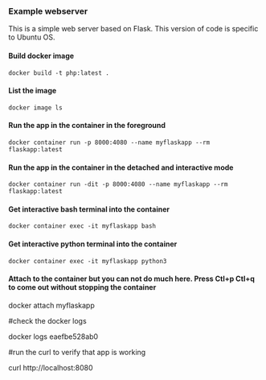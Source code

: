 ### Example webserver
This is a simple web server based on Flask. This version of code is specific to Ubuntu OS.

#### Build docker image 
`docker build -t php:latest .`

#### List the image
`docker image ls`

#### Run the app in the container in the foreground
`docker container run -p 8000:4080 --name myflaskapp --rm flaskapp:latest`

#### Run the app in the container in the detached and interactive mode
`docker container run -dit -p 8000:4080 --name myflaskapp --rm flaskapp:latest`

#### Get interactive bash terminal into the container
`docker container exec -it myflaskapp bash`

#### Get interactive python terminal into the container
`docker container exec -it myflaskapp python3`

#### Attach to the container but you can not do much here. Press Ctl+p Ctl+q to come out without stopping the container
docker attach myflaskapp



#check the docker logs

docker logs eaefbe528ab0

#run the curl to verify that app is working

curl http://localhost:8080
